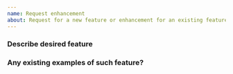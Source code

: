 ```yaml
---
name: Request enhancement
about: Request for a new feature or enhancement for an existing feature
---
```


### Describe desired feature

### Any existing examples of such feature?
